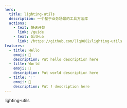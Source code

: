 ```yaml
---
hero:
  title: lighting-utils
  description: 一个基于业务场景的工具方法库
  actions:
    - text: 快速开始
      link: /guide
    - text: GitHub
      link: /https://github.com/llq0802/lighting-utils
features:
  - title: Hello
    emoji: 💎
    description: Put hello description here
  - title: World
    emoji: 🌈
    description: Put world description here
  - title: '!'
    emoji: 🚀
    description: Put ! description here
---
```


lighting-utils
